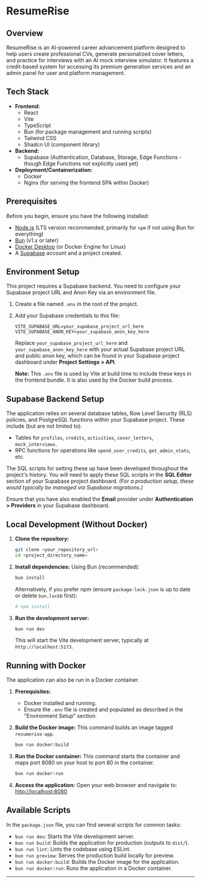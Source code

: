 # ResumeRise

## Overview

ResumeRise is an AI-powered career advancement platform designed to help users create professional CVs, generate personalized cover letters, and practice for interviews with an AI mock interview simulator. It features a credit-based system for accessing its premium generation services and an admin panel for user and platform management.

## Tech Stack

*   **Frontend:**
    *   React
    *   Vite
    *   TypeScript
    *   Bun (for package management and running scripts)
    *   Tailwind CSS
    *   Shadcn UI (component library)
*   **Backend:**
    *   Supabase (Authentication, Database, Storage, Edge Functions - though Edge Functions not explicitly used yet)
*   **Deployment/Containerization:**
    *   Docker
    *   Nginx (for serving the frontend SPA within Docker)

## Prerequisites

Before you begin, ensure you have the following installed:
*   [Node.js](https://nodejs.org/) (LTS version recommended, primarily for `npm` if not using Bun for everything)
*   [Bun](https://bun.sh/) (v1.x or later)
*   [Docker Desktop](https://www.docker.com/products/docker-desktop/) (or Docker Engine for Linux)
*   A [Supabase](https://supabase.com/) account and a project created.

## Environment Setup

This project requires a Supabase backend. You need to configure your Supabase project URL and Anon Key via an environment file.

1.  Create a file named `.env` in the root of the project.
2.  Add your Supabase credentials to this file:

    ```env
    VITE_SUPABASE_URL=your_supabase_project_url_here
    VITE_SUPABASE_ANON_KEY=your_supabase_anon_key_here
    ```
    Replace `your_supabase_project_url_here` and `your_supabase_anon_key_here` with your actual Supabase project URL and public anon key, which can be found in your Supabase project dashboard under **Project Settings > API**.

    **Note:** This `.env` file is used by Vite at build time to include these keys in the frontend bundle. It is also used by the Docker build process.

## Supabase Backend Setup

The application relies on several database tables, Row Level Security (RLS) policies, and PostgreSQL functions within your Supabase project. These include (but are not limited to):

*   Tables for `profiles`, `credits`, `activities`, `cover_letters`, `mock_interviews`.
*   RPC functions for operations like `spend_user_credits`, `get_admin_stats`, etc.

The SQL scripts for setting these up have been developed throughout the project's history. You will need to apply these SQL scripts in the **SQL Editor** section of your Supabase project dashboard.
*(For a production setup, these would typically be managed via Supabase migrations.)*

Ensure that you have also enabled the **Email** provider under **Authentication > Providers** in your Supabase dashboard.

## Local Development (Without Docker)

1.  **Clone the repository:**
    ```bash
    git clone <your_repository_url>
    cd <project_directory_name>
    ```

2.  **Install dependencies:**
    Using Bun (recommended):
    ```bash
    bun install
    ```
    Alternatively, if you prefer npm (ensure `package-lock.json` is up to date or delete `bun.lockb` first):
    ```bash
    # npm install
    ```

3.  **Run the development server:**
    ```bash
    bun run dev
    ```
    This will start the Vite development server, typically at `http://localhost:5173`.

## Running with Docker

The application can also be run in a Docker container.

1.  **Prerequisites:**
    *   Docker installed and running.
    *   Ensure the `.env` file is created and populated as described in the "Environment Setup" section.

2.  **Build the Docker image:**
    This command builds an image tagged `resumerise-app`.
    ```bash
    bun run docker:build
    ```

3.  **Run the Docker container:**
    This command starts the container and maps port 8080 on your host to port 80 in the container.
    ```bash
    bun run docker:run
    ```

4.  **Access the application:**
    Open your web browser and navigate to:
    [http://localhost:8080](http://localhost:8080)

## Available Scripts

In the `package.json` file, you can find several scripts for common tasks:

*   `bun run dev`: Starts the Vite development server.
*   `bun run build`: Builds the application for production (outputs to `dist/`).
*   `bun run lint`: Lints the codebase using ESLint.
*   `bun run preview`: Serves the production build locally for preview.
*   `bun run docker:build`: Builds the Docker image for the application.
*   `bun run docker:run`: Runs the application in a Docker container.

---
